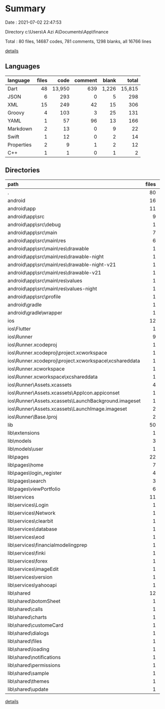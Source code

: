 # Summary

Date : 2021-07-02 22:47:53

Directory c:\Users\A Azi A\Documents\App\finance

Total : 80 files,  14687 codes, 781 comments, 1298 blanks, all 16766 lines

[details](details.md)

## Languages
| language | files | code | comment | blank | total |
| :--- | ---: | ---: | ---: | ---: | ---: |
| Dart | 48 | 13,950 | 639 | 1,226 | 15,815 |
| JSON | 6 | 293 | 0 | 5 | 298 |
| XML | 15 | 249 | 42 | 15 | 306 |
| Groovy | 4 | 103 | 3 | 25 | 131 |
| YAML | 1 | 57 | 96 | 13 | 166 |
| Markdown | 2 | 13 | 0 | 9 | 22 |
| Swift | 1 | 12 | 0 | 2 | 14 |
| Properties | 2 | 9 | 1 | 2 | 12 |
| C++ | 1 | 1 | 0 | 1 | 2 |

## Directories
| path | files | code | comment | blank | total |
| :--- | ---: | ---: | ---: | ---: | ---: |
| . | 80 | 14,687 | 781 | 1,298 | 16,766 |
| android | 16 | 267 | 44 | 38 | 349 |zAa
| android\app | 11 | 221 | 43 | 26 | 290 |
| android\app\src | 9 | 92 | 40 | 11 | 143 |
| android\app\src\debug | 1 | 5 | 3 | 4 | 12 |
| android\app\src\main | 7 | 82 | 34 | 5 | 121 |
| android\app\src\main\res | 6 | 57 | 18 | 0 | 75 |
| android\app\src\main\res\drawable | 1 | 9 | 0 | 0 | 9 |
| android\app\src\main\res\drawable-night | 1 | 9 | 0 | 0 | 9 |
| android\app\src\main\res\drawable-night-v21 | 1 | 9 | 0 | 0 | 9 |
| android\app\src\main\res\drawable-v21 | 1 | 9 | 0 | 0 | 9 |
| android\app\src\main\res\values | 1 | 11 | 9 | 0 | 20 |
| android\app\src\main\res\values-night | 1 | 10 | 9 | 0 | 19 |
| android\app\src\profile | 1 | 5 | 3 | 2 | 10 |
| android\gradle | 1 | 5 | 1 | 1 | 7 |
| android\gradle\wrapper | 1 | 5 | 1 | 1 | 7 |
| ios | 12 | 403 | 2 | 12 | 417 |
| ios\Flutter | 1 | 26 | 0 | 1 | 27 |
| ios\Runner | 9 | 361 | 2 | 9 | 372 |
| ios\Runner.xcodeproj | 1 | 8 | 0 | 1 | 9 |
| ios\Runner.xcodeproj\project.xcworkspace | 1 | 8 | 0 | 1 | 9 |
| ios\Runner.xcodeproj\project.xcworkspace\xcshareddata | 1 | 8 | 0 | 1 | 9 |
| ios\Runner.xcworkspace | 1 | 8 | 0 | 1 | 9 |
| ios\Runner.xcworkspace\xcshareddata | 1 | 8 | 0 | 1 | 9 |
| ios\Runner\Assets.xcassets | 4 | 233 | 0 | 5 | 238 |
| ios\Runner\Assets.xcassets\AppIcon.appiconset | 1 | 122 | 0 | 1 | 123 |
| ios\Runner\Assets.xcassets\LaunchBackground.imageset | 1 | 52 | 0 | 1 | 53 |
| ios\Runner\Assets.xcassets\LaunchImage.imageset | 2 | 59 | 0 | 3 | 62 |
| ios\Runner\Base.lproj | 2 | 68 | 2 | 1 | 71 |
| lib | 50 | 13,950 | 639 | 1,228 | 15,817 |
| lib\extensions | 1 | 38 | 0 | 10 | 48 |
| lib\models | 3 | 6 | 26 | 9 | 41 |
| lib\models\user | 1 | 6 | 26 | 7 | 39 |
| lib\pages | 22 | 11,757 | 373 | 794 | 12,924 |
| lib\pages\home | 7 | 2,488 | 122 | 165 | 2,775 |
| lib\pages\login_register | 4 | 2,026 | 31 | 46 | 2,103 |
| lib\pages\search | 3 | 1,966 | 84 | 149 | 2,199 |
| lib\pages\viewPortfolio | 6 | 4,992 | 124 | 380 | 5,496 |
| lib\services | 11 | 772 | 183 | 259 | 1,214 |
| lib\services\Login | 1 | 192 | 13 | 50 | 255 |
| lib\services\Network | 1 | 46 | 1 | 9 | 56 |
| lib\services\clearbit | 1 | 23 | 2 | 8 | 33 |
| lib\services\database | 1 | 115 | 14 | 30 | 159 |
| lib\services\eod | 1 | 39 | 73 | 22 | 134 |
| lib\services\financialmodelingprep | 1 | 53 | 7 | 23 | 83 |
| lib\services\finki | 1 | 26 | 5 | 6 | 37 |
| lib\services\forex | 1 | 66 | 12 | 26 | 104 |
| lib\services\imageEdit | 1 | 55 | 2 | 20 | 77 |
| lib\services\version | 1 | 8 | 0 | 3 | 11 |
| lib\services\yahooapi | 1 | 149 | 54 | 62 | 265 |
| lib\shared | 12 | 1,284 | 56 | 151 | 1,491 |
| lib\shared\botomSheet | 1 | 93 | 4 | 8 | 105 |
| lib\shared\calls | 1 | 23 | 1 | 8 | 32 |
| lib\shared\charts | 1 | 254 | 24 | 36 | 314 |
| lib\shared\customeCard | 1 | 186 | 0 | 6 | 192 |
| lib\shared\dialogs | 1 | 145 | 2 | 5 | 152 |
| lib\shared\files | 1 | 36 | 2 | 10 | 48 |
| lib\shared\loading | 1 | 51 | 0 | 5 | 56 |
| lib\shared\notifications | 1 | 2 | 0 | 1 | 3 |
| lib\shared\permissions | 1 | 35 | 5 | 7 | 47 |
| lib\shared\sample | 1 | 168 | 3 | 12 | 183 |
| lib\shared\themes | 1 | 165 | 4 | 24 | 193 |
| lib\shared\update | 1 | 126 | 11 | 29 | 166 |

[details](details.md)